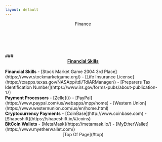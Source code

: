 ```yaml
---
layout: default
---
```

<header>Finance</header><br>
<div id="top">
<ul class="nav_menu">
</div>
<div id="financial">
</div>
<section>
### <u><b><center>Financial Skills</u></b></center><br>
<b>Financial Skills</b>
- [Stock Market Game 2004 3rd Place](https://www.stockmarketgame.org/)
- [Life Insurance License](https://txapps.texas.gov/NASApp/tdi/TdiARManager/)
- [Preparers Tax Identification Number](https://www.irs.gov/forms-pubs/about-publication-17)<br>
</section>
<section>
<b>Payment Processors</b>
- [Zelle](/)
- [PayPal](https://www.paypal.com/us/webapps/mpp/home)
- [Western Union](https://www.westernunion.com/us/en/home.html)<br>
</section>
<section>
<b>Cryptocurrency Payments</b>
- [CoinBase](http://www.coinbase.com)
- [Shapeshift](https://shapeshift.io/#/coins)<br>
</section>
<section>
<b>BitCoin Wallets</b>
- [MetaMask](https://metamask.io/)
- [MyEtherWallet](https://www.myetherwallet.com/)<br>
</section>
</div>
<section><div>
<footer><center>[Top Of Page](#top)</center><br></footer></div></section>
